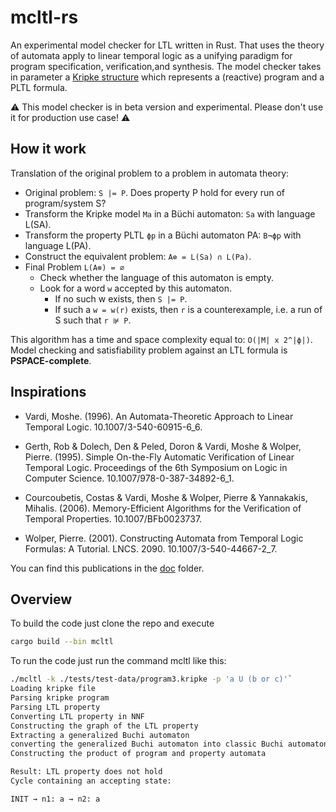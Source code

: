 # mcltl-rs

An experimental model checker for LTL written in Rust.
That uses the theory of automata apply to linear temporal logic as a unifying paradigm for program specification, verification,and synthesis. The model checker takes in parameter a [Kripke structure](https://en.wikipedia.org/wiki/Kripke_structure_(model_checking)) which represents a (reactive) program and a PLTL formula.

:warning: This model checker is in beta version and experimental. Please don't use it for production use case! :warning:

## How it work

Translation of the original problem to a problem in automata theory:

* Original problem: `S |= P`. Does property P hold for every run of program/system S?
* Transform the Kripke model `Ma` in a Büchi automaton: `Sa` with language L(SA).
* Transform the property PLTL `ϕp` in a Büchi automaton PA: `B¬ϕp` with language L(PA).
* Construct the equivalent problem: `A⊗ = L(Sa) ∩ L(Pa)`.
* Final Problem `L(A⊗) = ∅`
    * Check whether the language of this automaton is empty.
    * Look for a word `w` accepted by this automaton.
        * If no such w exists, then `S |= P`.
        * If such a `w = w(r)` exists, then `r` is a counterexample, i.e. a run of S such that `r ⊯ P`.

This algorithm has a time and space complexity equal to: `O(|M| x 2^|ϕ|)`.
Model checking and satisfiability problem against an LTL formula is **PSPACE-complete**.

## Inspirations

* Vardi, Moshe. (1996). An Automata-Theoretic Approach to Linear Temporal Logic. 10.1007/3-540-60915-6_6.

* Gerth, Rob & Dolech, Den & Peled, Doron & Vardi, Moshe & Wolper, Pierre. (1995). Simple On-the-Fly Automatic Verification of Linear Temporal Logic. Proceedings of the 6th Symposium on Logic in Computer Science. 10.1007/978-0-387-34892-6_1.

* Courcoubetis, Costas & Vardi, Moshe & Wolper, Pierre & Yannakakis, Mihalis. (2006). Memory-Efficient Algorithms for the Verification of Temporal Properties. 10.1007/BFb0023737.

* Wolper, Pierre. (2001). Constructing Automata from Temporal Logic Formulas: A Tutorial. LNCS. 2090. 10.1007/3-540-44667-2_7.

You can find this publications in the [doc](https://github.com/NotBad4U/mcltl-rs/tree/master/doc) folder.

## Overview

To build the code just clone the repo and execute

```bash
cargo build --bin mcltl
```

To run the code just run the command mcltl like this:

```bash
./mcltl -k ./tests/test-data/program3.kripke -p 'a U (b or c)'`
Loading kripke file                                                        [OK]
Parsing kripke program                                                     [OK]
Parsing LTL property                                                       [OK]
Converting LTL property in NNF                                             [OK]
Constructing the graph of the LTL property                                 [OK]
Extracting a generalized Buchi automaton                                   [OK]
converting the generalized Buchi automaton into classic Buchi automaton    [OK]
Constructing the product of program and property automata                  [OK]

Result: LTL property does not hold
Cycle containing an accepting state:

INIT → n1: a → n2: a
```